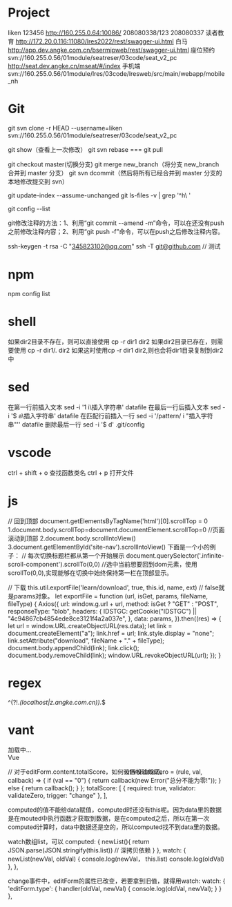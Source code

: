 # Project
liken 123456    http://160.255.0.64:10086/
208080338/123 208080337
读者教育 http://172.20.0.116:11080/lres2022/rest/swagger-ui.html
白马 http://app.dev.angke.com.cn/bsermipweb/rest/swagger-ui.html
座位预约 svn://160.255.0.56/01module/seatreser/03code/seat_v2_pc
  http://seat.dev.angke.cn/mseat/#/index 手机端
svn://160.255.0.56/01module/lres/03code/lresweb/src/main/webapp/mobile_nh
# Git

git svn clone -r HEAD --username=liken svn://160.255.0.56/01module/seatreser/03code/seat_v2_pc

git show（查看上一次修改）
git svn rebase === git pull

git checkout master(切换分支)
git merge new_branch（将分支 new_branch 合并到 master 分支）
git svn dcommit（然后将所有已经合并到 master 分支的本地修改提交到 svn）

git update-index --assume-unchanged
git ls-files -v | grep '^h\ '

git config --list

git修改注释的方法：1、利用“git commit --amend -m”命令，可以在还没有push之前修改注释内容；2、利用“git push -f”命令，可以在push之后修改注释内容。

ssh-keygen -t rsa -C "345823102@qq.com" 
ssh -T git@github.com  // 测试


# npm

npm config list

# shell
如果dir2目录不存在，则可以直接使用
cp -r dir1 dir2
如果dir2目录已存在，则需要使用
cp -r dir1/. dir2
如果这时使用cp -r dir1 dir2,则也会将dir1目录复制到dir2中
# sed

在第一行前插入文本
sed -i '1 i\插入字符串' datafile
在最后一行后插入文本
sed -i '$ a\插入字符串' datafile
在匹配行前插入一行
sed -i '/pattern/ i "插入字符串"'' datafile
删除最后一行
sed -i '$ d' .git/config

# vscode

ctrl + shift + o 查找函数类名
ctrl + p 打开文件

# js
// 回到顶部
document.getElementsByTagName('html')[0].scrollTop = 0
1.document.body.scrollTop=document.documentElement.scrollTop=0 //页面滚动到顶部
2.document.body.scrollIntoView()
3.document.getElementById('site-nav').scrollIntoView()
下面是一个小的例子：
// 每次切换标题栏都从第一个开始展示
        document.querySelector('.infinite-scroll-component').scrollTo(0,0)
//选中当前想要回到dom元素，使用scrollTo(0,0),实现能够在切换中始终保持第一栏在顶部显示。

// 下载
      this.util.exportFile('learn/download', true, this.id, name, ext)  // false就是params对象。
let exportFile = function (url, isGet, params, fileName, fileType) {
    Axios({
      url: window.g.url + url,
      method: isGet ? "GET" : "POST",
      responseType: "blob",
      headers: {
        IDSTGC: getCookie("IDSTGC") || "4c94867cb4854ede8ce3121f4a2a037e",
      },
      data: params,
    }).then((res) => {
      let url = window.URL.createObjectURL(res.data);
      let link = document.createElement("a");
      link.href = url;
      link.style.display = "none";
      link.setAttribute("download", fileName + "." + fileType);
      document.body.appendChild(link);
      link.click();
      document.body.removeChild(link);
      window.URL.revokeObjectURL(url);
    });
}

# regex
^(?!.*(localhost|z.angke.com.cn)).*$
# vant
<van-overlay :show="true">
    <div class="loading" @click.stop>
      <van-loading size="36px" vertical>加载中...</van-loading>
    </div>
</van-overlay

# Vue
// 对于editForm.content.totalScore，如何设置校验规则。
<el-col :span="12">
            <el-form-item label="总分" prop="totalScore"></el-form-item>
            <el-form-item prop="content.totalScore" style="margin-left: -100px" :rules="rules.totalScore">
              <el-input
                v-model="editForm.content.totalScore"
                disabled
              ></el-input>
            </el-form-item>
          </el-col>
  let validateZero = (rule, val, callback) => {
      if (val == "0") {
        return callback(new Error("总分不能为零!"));
      } else {
        return callback();
      }
    };
 totalScore: [
          { required: true, validator: validateZero, trigger: "change" },
        ],


computed的值不能给data赋值，computed时还没有this呢。因为data里的数据是在mouted中执行函数才获取到数据，是在computed之后，所以在第一次computed计算时，data中数据还是空的，所以computed找不到data里的数据。

watch数组list，可以 computed: {
        newList(){ 
           return JSON.parse(JSON.stringify(this.list)) // 深拷贝依赖
        }
    },
    watch: {
        newList(newVal, oldVal) {
            console.log(newVal， this.list)
            console.log(oldVal)
        },
    },

change事件中，editForm的属性已改变，若要拿到旧值，就得用watch:
watch: {
    'editForm.type': {
      handler(oldVal, newVal) {
        console.log(oldVal, newVal);
      }
    }
  },